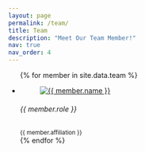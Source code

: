 ```yaml
---
layout: page
permalink: /team/
title: Team
description: "Meet Our Team Member!"
nav: true
nav_order: 4
---
```



<section class="our-webcoderskull">
<div class="container">
  <ul class="row">
    {% for member in site.data.team %}
      <li class="col-12 col-md-6 col-lg-4">
            <div class="cnt-block equal-hight">
                <a href="{{ member.link }}">
                          <figure><img src="{{ member.image }}" class="img-responsive" alt="{{ member.name }}" /></figure>
                </a>
                <h6>{{ member.role }}</h6>
                <small>{{ member.affiliation }}</small>
            </div>
      </li>
    {% endfor %}
  </ul>
</div>
</section>